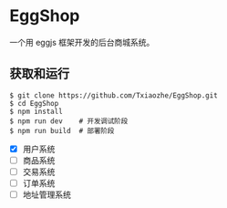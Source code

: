 # EggShop

一个用 eggjs 框架开发的后台商城系统。

## 获取和运行
```shell
$ git clone https://github.com/Txiaozhe/EggShop.git
$ cd EggShop
$ npm install
$ npm run dev    # 开发调试阶段
$ npm run build  # 部署阶段
```

- [x] 用户系统
- [ ] 商品系统
- [ ] 交易系统
- [ ] 订单系统
- [ ] 地址管理系统
